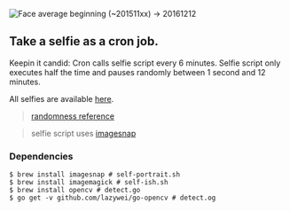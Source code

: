 ![Face average beginning (~201511xx) ->
20161212](./face_averages/self-ish-recurfxfit.png)

## Take a selfie as a cron job.
Keepin it candid:
Cron calls selfie script every 6 minutes.
Selfie script only executes half the time and pauses randomly between 1 second and 12 minutes.

All selfies are available [here](http://isaacardis.com/selfies/?C=M;O=D).

> [randomness reference](http://www.nightbluefruit.com/blog/2009/03/run-a-cron-job-at-multiple-random-times/)

> selfie script uses [imagesnap](http://iharder.sourceforge.net/current/macosx/imagesnap/)

### Dependencies
```shell
$ brew install imagesnap # self-portrait.sh
$ brew install imagemagick # self-ish.sh
$ brew install opencv # detect.go
$ go get -v github.com/lazywei/go-opencv # detect.og
```
